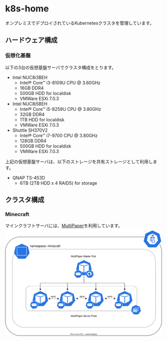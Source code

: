 # k8s-home
オンプレミスでデプロイされているKubernetesクラスタを管理しています。
## ハードウェア構成
### 仮想化基盤
以下の3台の仮想基盤サーバでクラスタ構成をとります。
- Intel NUC8i3BEH
  - Intel® Core™ i3-8109U CPU @ 3.60GHz
  - 16GB DDR4
  - 500GB HDD for localdisk
  - VMWare ESXi 7.0.3
- Intel NUC8i5BEH
  - Intel® Core™ i5-8259U CPU @ 3.80GHz
  - 32GB DDR4
  - 1TB HDD for localdisk
  - VMWare ESXi 7.0.3
- Shuttle SH370V2
  - Intel® Core™ i7-9700 CPU @ 3.80GHz
  - 128GB DDR4
  - 500GB HDD for localdisk
  - VMWare ESXi 7.0.3
  
上記の仮想基盤サーバは、以下のストレージを共有ストレージとして利用します。
- QNAP TS-453D
  - 6TB (2TB HDD x 4 RAID5) for storage

## クラスタ構成
### Minecraft
マインクラフトサーバには、[MultiPaper](https://github.com/MultiPaper/MultiPaper)を利用しています。
![MultiPaper diagram](diagrams/multipaper-diagram.drawio.svg)
